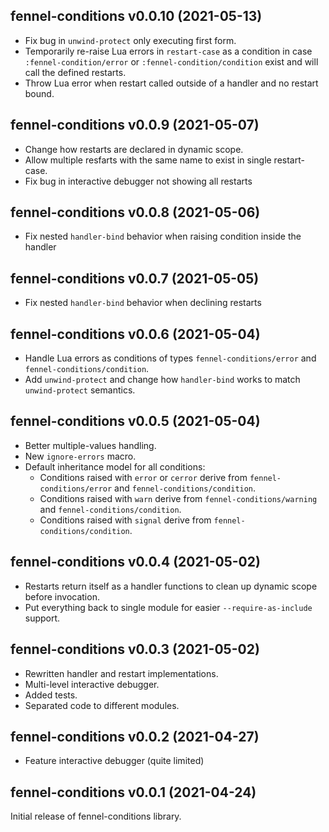 ## fennel-conditions v0.0.10 (2021-05-13)

- Fix bug in `unwind-protect` only executing first form.
- Temporarily re-raise Lua errors in `restart-case` as a condition in case `:fennel-condition/error` or `:fennel-condition/condition` exist and will call the defined restarts.
- Throw Lua error when restart called outside of a handler and no restart bound.

## fennel-conditions v0.0.9 (2021-05-07)

- Change how restarts are declared in dynamic scope.
- Allow multiple resfarts with the same name to exist in single restart-case.
- Fix bug in interactive debugger not showing all restarts

## fennel-conditions v0.0.8 (2021-05-06)

- Fix nested `handler-bind` behavior when raising condition inside the handler

## fennel-conditions v0.0.7 (2021-05-05)

- Fix nested `handler-bind` behavior when declining restarts

## fennel-conditions v0.0.6 (2021-05-04)

- Handle Lua errors as conditions of types `fennel-conditions/error` and `fennel-conditions/condition`.
- Add `unwind-protect` and change how `handler-bind` works to match `unwind-protect` semantics.

## fennel-conditions v0.0.5 (2021-05-04)

- Better multiple-values handling.
- New `ignore-errors` macro.
- Default inheritance model for all conditions:
  - Conditions raised with `error` or `cerror` derive from `fennel-conditions/error` and `fennel-conditions/condition`.
  - Conditions raised with `warn` derive from `fennel-conditions/warning`  and `fennel-conditions/condition`.
  - Conditions raised with `signal` derive from `fennel-conditions/condition`.

## fennel-conditions v0.0.4 (2021-05-02)

- Restarts return itself as a handler functions to clean up dynamic scope before invocation.
- Put everything back to single module for easier `--require-as-include` support.

## fennel-conditions v0.0.3 (2021-05-02)

- Rewritten handler and restart implementations.
- Multi-level interactive debugger.
- Added tests.
- Separated code to different modules.

## fennel-conditions v0.0.2 (2021-04-27)

- Feature interactive debugger (quite limited)

## fennel-conditions v0.0.1 (2021-04-24)

Initial release of fennel-conditions library.
